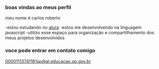### boas vindas ao meus perfil

meu nome é carlos roberto

-estou estudando no [alura](https:www.alura.com.br)
-estou me desenvolvendo na linguagem javascript
-utilizo esse espaço para organização e compartilhamento dos meus projetos desenvolvidos

### voce pode entrar em contato comigo 
00001113741181sp@al.educacao.sp.gov.br
